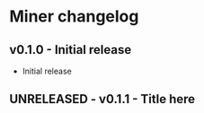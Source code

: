 # Miner changelog

## v0.1.0 - Initial release
- Initial release

## UNRELEASED - v0.1.1 - Title here
